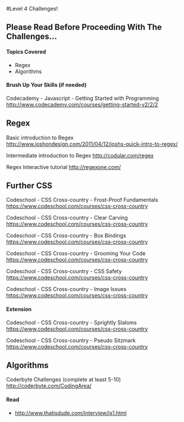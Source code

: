 #Level 4 Challenges!

## Please Read Before Proceeding With The Challenges...

#### Topics Covered

- Regex
- Algorithms

#### Brush Up Your Skills (if needed)
Codecademy - Javascript - Getting Started with Programming
<http://www.codecademy.com/courses/getting-started-v2/2/2>

## Regex

Basic introduction to Regex
<http://www.joshondesign.com/2011/04/12/joshs-quick-intro-to-regex/>

Intermediate introduction to Regex
<http://codular.com/regex>

Regex Interactive tutorial
<http://regexone.com/>

## Further CSS

Codeschool - CSS Cross-country - Frost-Proof Fundamentals
<https://www.codeschool.com/courses/css-cross-country>

Codeschool - CSS Cross-country - Clear Carving
<https://www.codeschool.com/courses/css-cross-country>

Codeschool - CSS Cross-country - Box Bindings
<https://www.codeschool.com/courses/css-cross-country>

Codeschool - CSS Cross-country - Grooming Your Code
<https://www.codeschool.com/courses/css-cross-country>

Codeschool - CSS Cross-country - CSS Safety
<https://www.codeschool.com/courses/css-cross-country>

Codeschool - CSS Cross-country - Image Issues
<https://www.codeschool.com/courses/css-cross-country>

#### Extension

Codeschool - CSS Cross-country - Sprightly Slaloms
<https://www.codeschool.com/courses/css-cross-country>

Codeschool - CSS Cross-country - Pseudo Sitzmark
<https://www.codeschool.com/courses/css-cross-country>


## Algorithms

Coderbyte Challenges (complete at least 5-10)
<http://coderbyte.com/CodingArea/>

#### Read

- <http://www.thatjsdude.com/interview/js1.html>
